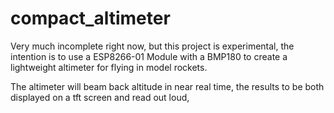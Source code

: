 # compact_altimeter

Very much incomplete right now, but this project is experimental, the intention is to use a ESP8266-01 Module with a BMP180 to create a lightweight altimeter for flying in model rockets.

The altimeter will beam back altitude in near real time, the results to be both displayed on a tft screen and read out loud,


